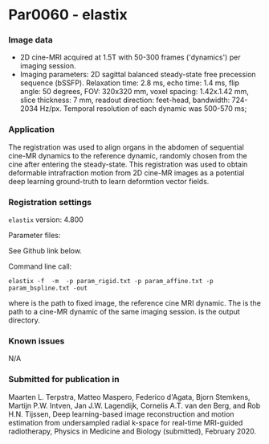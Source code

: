 # Par0060 - elastix

###  Image data

* 2D cine-MRI acquired at 1.5T with 50-300 frames ('dynamics') per imaging session.
* Imaging parameters: 2D sagittal balanced steady-state free precession sequence (bSSFP). Relaxation time: 2.8 ms, echo time: 1.4 ms, flip angle: 50 degrees, FOV: 320x320 mm, voxel spacing: 1.42x.1.42 mm, slice thickness: 7 mm, readout direction: feet-head, bandwidth: 724-2034 Hz/px. Temporal resolution of each dynamic was 500-570 ms;

###  Application

The registration was used to align organs in the abdomen of sequential cine-MR dynamics to the reference dynamic, randomly chosen from the cine after entering the steady-state. This registration was used to obtain deformable intrafraction motion from 2D cine-MR images as a potential deep learning ground-truth to learn deformtion vector fields.

###  Registration settings

`elastix` version: 4.800

Parameter files:

See Github link below.

Command line call:


    elastix -f  -m  -p param_rigid.txt -p param_affine.txt -p param_bspline.txt -out


where  is the path to fixed image, the reference cine MRI dynamic. The  is the path to a cine-MR dynamic of the same imaging session.  is the output directory.

###  Known issues

N/A

###  Submitted for publication in

Maarten L. Terpstra, Matteo Maspero, Federico d'Agata, Bjorn Stemkens, Martijn P.W. Intven, Jan J.W. Lagendijk, Cornelis A.T. van den Berg, and Rob H.N. Tijssen, Deep learning-based image reconstruction and motion estimation from undersampled radial k-space for real-time MRI-guided radiotherapy, Physics in Medicine and Biology (submitted), February 2020.
